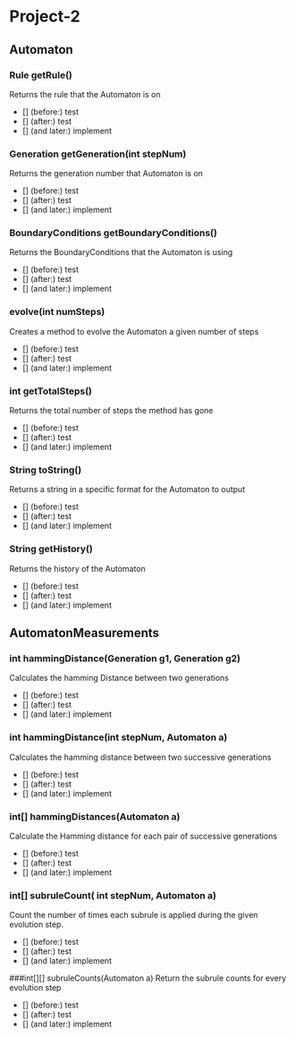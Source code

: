 # Project-2

## Automaton

### Rule getRule()
Returns the rule that the Automaton is on
- [] (before:) test
- [] (after:) test
- [] (and later:) implement

### Generation getGeneration(int stepNum)
Returns the generation number that Automaton is on
- [] (before:) test
- [] (after:) test
- [] (and later:) implement

### BoundaryConditions getBoundaryConditions()
Returns the BoundaryConditions that the Automaton is using
- [] (before:) test
- [] (after:) test
- [] (and later:) implement

### evolve(int numSteps)
Creates a method to evolve the Automaton a given number of steps
- [] (before:) test
- [] (after:) test
- [] (and later:) implement

### int getTotalSteps()
Returns the total number of steps the method has gone
- [] (before:) test
- [] (after:) test
- [] (and later:) implement

### String toString()
Returns a string in a specific format for the Automaton to output
- [] (before:) test
- [] (after:) test
- [] (and later:) implement

### String getHistory()
Returns the history of the Automaton
- [] (before:) test
- [] (after:) test
- [] (and later:) implement

## AutomatonMeasurements

### int hammingDistance(Generation g1, Generation g2)
Calculates the hamming Distance between two generations
- [] (before:) test
- [] (after:) test
- [] (and later:) implement

### int hammingDistance(int stepNum, Automaton a)
Calculates the hamming distance between two successive generations
- [] (before:) test
- [] (after:) test
- [] (and later:) implement

### int[] hammingDistances(Automaton a)
Calculate the Hamming distance for each pair of successive generations
- [] (before:) test
- [] (after:) test
- [] (and later:) implement

### int[] subruleCount( int stepNum, Automaton a)
Count the number of times each subrule is applied during the given evolution step.
- [] (before:) test
- [] (after:) test
- [] (and later:) implement

###int[][] subruleCounts(Automaton a)
Return the subrule counts for every evolution step
- [] (before:) test
- [] (after:) test
- [] (and later:) implement




